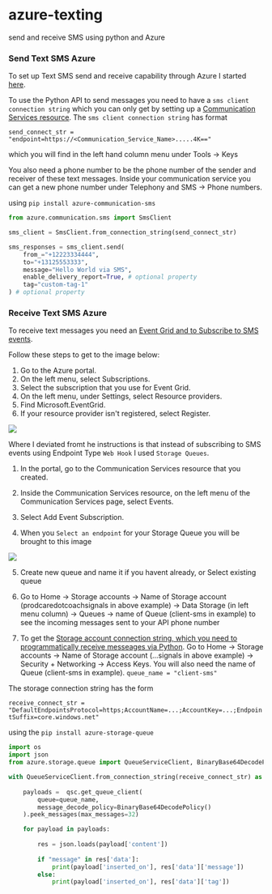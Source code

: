 # azure-texting
send and receive SMS using python and Azure

### Send Text SMS Azure

To set up Text SMS send and receive capability through Azure I started [here](https://learn.microsoft.com/en-us/azure/communication-services/quickstarts/sms/send?tabs=windows&pivots=platform-azcli). 

To use the Python API to send messages you need to have a `sms client connection string` which you can only get by setting up a [Communication Services resource](https://learn.microsoft.com/en-us/azure/communication-services/quickstarts/create-communication-resource?tabs=windows&pivots=platform-azp). The `sms client connection string` has format

`send_connect_str = "endpoint=https://<Communication_Service_Name>.....4K=="`

which you will find in the left hand column menu under Tools -> Keys

You also need a phone number to be the phone number of the sender and receiver of these text messages. Inside your communication service you can get a new phone number under Telephony and SMS -> Phone numbers. 

using `pip install azure-communication-sms`

```python
from azure.communication.sms import SmsClient

sms_client = SmsClient.from_connection_string(send_connect_str)

sms_responses = sms_client.send(
    from_="+12223334444",
    to="+13125553333",
    message="Hello World via SMS",
    enable_delivery_report=True, # optional property
    tag="custom-tag-1"
) # optional property
```

### Receive Text SMS Azure 

To receive text messages you need an [Event Grid and to Subscribe to SMS events](https://learn.microsoft.com/en-us/azure/communication-services/quickstarts/sms/handle-sms-events). 

Follow these steps to get to the image below:

1. Go to the Azure portal.
2. On the left menu, select Subscriptions.
3. Select the subscription that you use for Event Grid.
4. On the left menu, under Settings, select Resource providers.
5. Find Microsoft.EventGrid.
6. If your resource provider isn't registered, select Register.

<img src="https://dev.azure.com/caredotcoach/44e083c5-7621-4f40-b2dc-1e311acaccbe/_apis/git/repositories/00f667d1-732b-4049-94f7-b9411ada2eab/items?path=/sample_data/EVENTGRID.png&versionDescriptor%5BversionOptions%5D=0&versionDescriptor%5BversionType%5D=0&versionDescriptor%5Bversion%5D=9325-proactive&resolveLfs=true&%24format=octetStream&api-version=5.0">

Where I deviated fromt he instructions is that instead of subscribing to SMS events using Endpoint Type `Web Hook` I used `Storage Queues`. 

1. In the portal, go to the Communication Services resource that you created.

2. Inside the Communication Services resource, on the left menu of the Communication Services page, select Events.

3. Select Add Event Subscription.

4. When you `Select an endpoint` for your Storage Queue you will be brought to this image

<img src="https://dev.azure.com/caredotcoach/44e083c5-7621-4f40-b2dc-1e311acaccbe/_apis/git/repositories/00f667d1-732b-4049-94f7-b9411ada2eab/items?path=/sample_data/StorageQueue.png&versionDescriptor%5BversionOptions%5D=0&versionDescriptor%5BversionType%5D=0&versionDescriptor%5Bversion%5D=9325-proactive&resolveLfs=true&%24format=octetStream&api-version=5.0">

5. Create new queue and name it if you havent already, or Select existing queue

6. Go to Home -> Storage accounts -> Name of Storage account (prodcaredotcoachsignals in above example) -> Data Storage (in left menu column) -> Queues -> name of Queue (client-sms in example) to see the incoming messages sent to your API phone number

7. To get the [Storage account connection string, which you need to programmatically receive messeages via Python](https://learn.microsoft.com/en-us/azure/storage/queues/storage-python-how-to-use-queue-storage?tabs=python%2Cenvironment-variable-windows). Go to Home -> Storage accounts -> Name of Storage account (...signals in above example) -> Security + Networking -> Access Keys. You will also need the name of Queue (client-sms in example). `queue_name = "client-sms"`

The storage connection string has the form

`receive_connect_str = "DefaultEndpointsProtocol=https;AccountName=...;AccountKey=...;EndpointSuffix=core.windows.net"`

using the `pip install azure-storage-queue`

```python
import os
import json
from azure.storage.queue import QueueServiceClient, BinaryBase64DecodePolicy

with QueueServiceClient.from_connection_string(receive_connect_str) as qsc:
    
    payloads =  qsc.get_queue_client(
        queue=queue_name,
        message_decode_policy=BinaryBase64DecodePolicy()
    ).peek_messages(max_messages=32)

    for payload in payloads:
    
        res = json.loads(payload['content'])
        
        if "message" in res['data']:
            print(payload['inserted_on'], res['data']['message'])
        else:
            print(payload['inserted_on'], res['data']['tag'])
```

